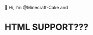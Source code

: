 👋 Hi, I’m @Minecraft-Cake and
<h1>HTML SUPPORT???</h1>
<!---
Minecraft-Cake/Minecraft-Cake is a ✨ special ✨ repository because its `README.md` (this file) appears on your GitHub profile.
You can click the Preview link to take a look at your changes.
--->
